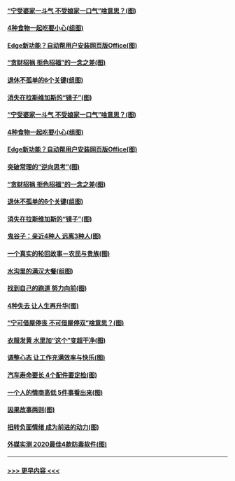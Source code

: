 #### [“宁受婆家一斗气 不受娘家一口气”啥意思？(图)](../pages/p8/949722.md?t=10201602) 
#### [4种食物一起吃要小心(组图)](../pages/p8/949545.md?t=10201602) 
#### [Edge新功能？自动帮用户安装网页版Office(图)](../pages/p8/949716.md?t=10201602) 
#### [“贪财招祸 拒色招福”的一念之差(图)](../pages/p8/949638.md?t=10201602) 
#### [退休不孤单的6个关键(组图)](../pages/p8/949526.md?t=10201602) 
#### [消失在拉斯维加斯的“镜子”(图)](../pages/p8/949387.md?t=10201602) 
#### [“宁受婆家一斗气 不受娘家一口气”啥意思？(图)](../pages/p8/949722.md?t=10201602) 
#### [4种食物一起吃要小心(组图)](../pages/p8/949545.md?t=10201602) 
#### [Edge新功能？自动帮用户安装网页版Office(图)](../pages/p8/949716.md?t=10201602) 
#### [突破常理的“逆向思考”(图)](../pages/p8/949384.md?t=10201602) 
#### [“贪财招祸 拒色招福”的一念之差(图)](../pages/p8/949638.md?t=10201602) 
#### [退休不孤单的6个关键(组图)](../pages/p8/949526.md?t=10201602) 
#### [消失在拉斯维加斯的“镜子”(图)](../pages/p8/949387.md?t=10201602) 
#### [鬼谷子：亲近4种人 远离3种人(图)](../pages/p8/949574.md?t=10201602) 
#### [一个真实的轮回故事－农民与贵族(图)](../pages/p8/949175.md?t=10201602) 
#### [水沟里的满汉大餐(组图)](../pages/p8/949576.md?t=10201602) 
#### [找到自己的跑道 努力向前(图)](../pages/p8/947358.md?t=10201602) 
#### [4种失去 让人生再升华(图)](../pages/p8/949543.md?t=10201602) 
#### [“宁可借屋停丧 不可借屋停双”啥意思？(图)](../pages/p8/949528.md?t=10201602) 
#### [衣服发黄 水里加“这个”变超干净(图)](../pages/p8/949379.md?t=10201602) 
#### [调整心态 让工作充满效率与快乐(图)](../pages/p8/947354.md?t=10201602) 
#### [汽车寿命要长 4个配件要定检(图)](../pages/p8/949456.md?t=10201602) 
#### [一个人的情商高低 5件事看出来(图)](../pages/p8/949446.md?t=10201602) 
#### [因果故事两则(图)](../pages/p8/949159.md?t=10201602) 
#### [扭转负面情绪 成为前进的动力(图)](../pages/p8/947348.md?t=10201602) 
#### [外媒实测 2020最佳4款防毒软件(图)](../pages/p8/949348.md?t=10201602) 

----
#### [ >>> 更早内容 <<< ](../indexes/p8-earlier.md)
